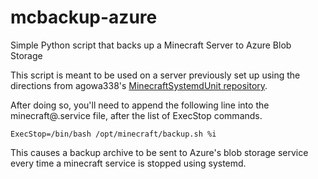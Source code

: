 # mcbackup-azure
Simple Python script that backs up a Minecraft Server to Azure Blob Storage

This script is meant to be used on a server previously set up using the directions from agowa338's [MinecraftSystemdUnit repository](https://github.com/agowa338/MinecraftSystemdUnit).

After doing so, you'll need to append the following line into the minecraft@.service file, after the list of ExecStop commands.

```ExecStop=/bin/bash /opt/minecraft/backup.sh %i```

This causes a backup archive to be sent to Azure's blob storage service every time a minecraft service is stopped using systemd.
